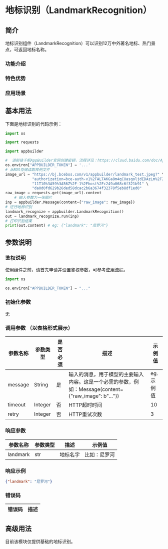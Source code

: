 # 地标识别（LandmarkRecognition）

## 简介
地标识别组件（LandmarkRecognition）可以识别12万中外著名地标、热门景点，可返回地标名称。

### 功能介绍


### 特色优势


### 应用场景



## 基本用法

下面是地标识别的代码示例：
```python
import os

import requests

import appbuilder

#  请前往千帆AppBuilder官网创建密钥，流程详见：https://cloud.baidu.com/doc/AppBuilder/s/Olq6grrt6#1%E3%80%81%E5%88%9B%E5%BB%BA%E5%AF%86%E9%92%A5
os.environ["APPBUILDER_TOKEN"] = '...'
# 从BOS存储读取样例文件
image_url = "https://bj.bcebos.com/v1/appbuilder/landmark_test.jpeg?" \
            "authorization=bce-auth-v1%2FALTAKGa8m4qCUasgoljdEDAzLm%2F2024-01-" \
            "11T10%3A59%3A56Z%2F-1%2Fhost%2Fc249a068c6f321b91" \
            "da0d0fd629b26ded58dcac2b6a3674f32378f5eb8df1ed0"
raw_image = requests.get(image_url).content
    # 输入参数为一张图片
inp = appbuilder.Message(content={"raw_image": raw_image})
# 进行地标识别
landmark_recognize = appbuilder.LandmarkRecognition()
out = landmark_recognize.run(inp)
# 打印识别结果
print(out.content) # eg: {"landmark": "尼罗河"}
```


## 参数说明

### 鉴权说明
使用组件之前，请首先申请并设置鉴权参数，可参考[使用流程](https://cloud.baidu.com/doc/AppBuilder/s/Olq6grrt6#1%E3%80%81%E5%88%9B%E5%BB%BA%E5%AF%86%E9%92%A5)。
```python
import os 

os.environ["APPBUILDER_TOKEN"] = "..."
```

### 初始化参数

无

### 调用参数 （以表格形式展示）
|参数名称 |参数类型 | 是否必须 | 描述                                                                    |示例值|
|--------|--------|------|-----------------------------------------------------------------------|------|
|message |String  | 是    | 输入的消息，用于模型的主要输入内容。这是一个必需的参数，例如：Message(content={"raw_image": b"..."}) |eg.示例值|
|timeout|Integer| 否    | HTTP超时时间                                                              |10|
|retry|Integer| 否    | HTTP重试次数                                                              |3|

### 响应参数
| 参数名称     | 参数类型 | 描述   | 示例值    |
|----------|------|------|--------|
| landmark | str  | 地标名字 | 比如：尼罗河 |
### 响应示例
```json
{"landmark": "尼罗河"}
```

### 错误码
|错误码|描述|
|------|---|

## 高级用法
目前该模块仅提供基础的地标识别。

